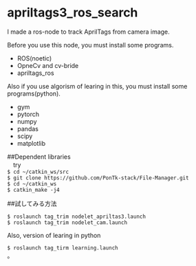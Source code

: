 # apriltags3_ros_search
I made a ros-node to track AprilTags from camera image.

Before you use this node, you must install some programs.
  * ROS(noetic)
  * OpneCv and cv-bride
  * apriltags_ros

Also if you use algorism of learing in this, you must install some programs(python).
  * gym
  * pytorch
  * numpy
  * pandas
  * scipy
  * matplotlib
  
  
##Dependent libraries  
　try  
  `$ cd ~/catkin_ws/src`  
  `$ git clone https://github.com/PonTk-stack/File-Manager.git`  
  `$ cd ~/catkin_ws`  
  `$ catkin_make -j4`  

##試してみる方法 

  `$ roslaunch tag_trim nodelet_apriltas3.launch`  
  `$ roslaunch tag_trim nodelet_cam.launch`  
   
  Also, version of learing in python  
  
  `$ roslaunch tag_tirm learning.launch`  
。
